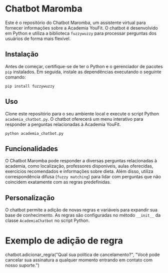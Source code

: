 # Chatbot Maromba

Este é o repositório do Chatbot Maromba, um assistente virtual para fornecer informações sobre a Academia YouFit. O chatbot é desenvolvido em Python e utiliza a biblioteca `fuzzywuzzy` para processar perguntas dos usuários de forma mais flexível.

## Instalação

Antes de começar, certifique-se de ter o Python e o gerenciador de pacotes `pip` instalados. Em seguida, instale as dependências executando o seguinte comando:
```
pip install fuzzywuzzy
```

## Uso

Clone este repositório para o seu ambiente local e execute o script Python `academia_chatbot.py`. O chatbot oferecerá um menu interativo para responder a perguntas relacionadas à Academia YouFit.
```
python academia_chatbot.py
```

## Funcionalidades

O Chatbot Maromba pode responder a diversas perguntas relacionadas à academia, como localização, professores disponíveis, aulas oferecidas, exercícios recomendados e informações sobre dieta. Além disso, utiliza correspondência difusa (`fuzzy matching`) para lidar com perguntas que não coincidem exatamente com as regras predefinidas.

## Personalização

O chatbot permite a adição de novas regras e variáveis para expandir sua base de conhecimento. As regras são configuradas no método `__init__` da classe `AcademiaChatbot` no script Python.

# Exemplo de adição de regra
chatbot.adicionar_regra("Qual sua política de cancelamento?", "Você pode cancelar sua assinatura a qualquer momento entrando em contato com nosso suporte.")
